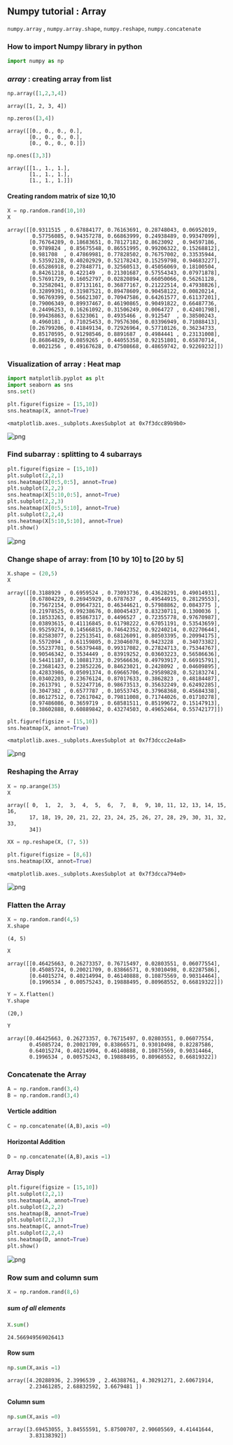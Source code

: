 
## Numpy tutorial : Array

```numpy.array``` ,   ```numpy.array.shape```,   ```numpy.reshape```, ```numpy.concatenate```

### How to import Numpy library in python


```python
import numpy as np
```

### ***array*** : creating array from list


```python
np.array([1,2,3,4])
```




    array([1, 2, 3, 4])




```python
np.zeros([3,4])
```




    array([[0., 0., 0., 0.],
           [0., 0., 0., 0.],
           [0., 0., 0., 0.]])




```python
np.ones([3,3])
```




    array([[1., 1., 1.],
           [1., 1., 1.],
           [1., 1., 1.]])



#### Creating random matrix of size 10,10


```python
X = np.random.rand(10,10)
X
```




    array([[0.9311515 , 0.67884177, 0.76163691, 0.28748043, 0.06952019,
            0.57756085, 0.94357278, 0.66863999, 0.24938489, 0.99347099],
           [0.76764289, 0.18683651, 0.78127182, 0.8623092 , 0.94597186,
            0.9789824 , 0.85675548, 0.86551995, 0.99206322, 0.15268812],
           [0.981708  , 0.47869981, 0.77828502, 0.76757002, 0.33535944,
            0.53592128, 0.40202929, 0.52178243, 0.15259798, 0.94683227],
           [0.65286918, 0.27848771, 0.32560513, 0.45056069, 0.18100504,
            0.84261218, 0.422149  , 0.21301687, 0.57554343, 0.07971878],
           [0.57691729, 0.16052797, 0.02820894, 0.66050066, 0.56261128,
            0.32582041, 0.87131161, 0.36877167, 0.21222514, 0.47938826],
           [0.32899391, 0.31987521, 0.89478609, 0.90458122, 0.00820214,
            0.96769399, 0.56621307, 0.70947586, 0.64261577, 0.61137201],
           [0.79006349, 0.89937467, 0.46190865, 0.90491822, 0.66487736,
            0.24496253, 0.16261092, 0.31506249, 0.0064727 , 0.42401798],
           [0.99436863, 0.6323061 , 0.4935466 , 0.912547  , 0.38500243,
            0.4960181 , 0.71025453, 0.79576306, 0.03396949, 0.71088413],
           [0.26799206, 0.41849134, 0.72926964, 0.57710126, 0.36234733,
            0.85170595, 0.91298546, 0.8891687 , 0.4984441 , 0.23131008],
           [0.86864829, 0.0859265 , 0.44055358, 0.92151801, 0.65870714,
            0.0021256 , 0.49167628, 0.47508668, 0.48659742, 0.92269232]])



### Visualization of array : Heat map 


```python
import matplotlib.pyplot as plt
import seaborn as sns
sns.set()
```


```python
plt.figure(figsize = [15,10])
sns.heatmap(X, annot=True)
```




    <matplotlib.axes._subplots.AxesSubplot at 0x7f3dcc89b9b0>




![png](output_11_1.png)


###  Find subarray : splitting to 4 subarrays


```python
plt.figure(figsize = [15,10])
plt.subplot(2,2,1)
sns.heatmap(X[0:5,0:5], annot=True)
plt.subplot(2,2,2)
sns.heatmap(X[5:10,0:5], annot=True)
plt.subplot(2,2,3)
sns.heatmap(X[0:5,5:10], annot=True)
plt.subplot(2,2,4)
sns.heatmap(X[5:10,5:10], annot=True)
plt.show()
```


![png](output_13_0.png)


### Change shape of array:  from [10 by 10] to [20 by 5]


```python
X.shape = (20,5)
X
```




    array([[0.3188929 , 0.6959524 , 0.73093736, 0.43628291, 0.49014931],
           [0.67804229, 0.26945929, 0.6787637 , 0.49544915, 0.28129553],
           [0.75672154, 0.09647321, 0.46344621, 0.57988862, 0.0843775 ],
           [0.21978525, 0.99238676, 0.80045437, 0.83230711, 0.1300036 ],
           [0.18533263, 0.85867317, 0.4496527 , 0.72355778, 0.97670987],
           [0.03893615, 0.41116845, 0.61798222, 0.67051191, 0.53543659],
           [0.95259274, 0.14566815, 0.74642352, 0.92240214, 0.02270644],
           [0.82583077, 0.22513541, 0.68126091, 0.80503395, 0.20994175],
           [0.5572094 , 0.61159805, 0.23046078, 0.9423228 , 0.34073382],
           [0.55237701, 0.56379448, 0.99317082, 0.27824713, 0.75344767],
           [0.90546342, 0.3534449 , 0.83919252, 0.03603223, 0.56586636],
           [0.54411187, 0.10881733, 0.29566636, 0.49793917, 0.66915791],
           [0.23681423, 0.23852226, 0.84623021, 0.2428092 , 0.04609895],
           [0.42833986, 0.05091374, 0.69665706, 0.29589828, 0.52183274],
           [0.03402203, 0.23676124, 0.87017633, 0.3862823 , 0.48184487],
           [0.2613791 , 0.52247716, 0.98673513, 0.35632249, 0.62492285],
           [0.3047382 , 0.6577787 , 0.10553745, 0.37968368, 0.45684338],
           [0.86127512, 0.72617042, 0.79811008, 0.71744026, 0.01710278],
           [0.97486086, 0.3659719 , 0.68581511, 0.85199672, 0.15147913],
           [0.38602888, 0.60889842, 0.43274503, 0.49652464, 0.55742177]])




```python
plt.figure(figsize = [15,10])
sns.heatmap(X, annot=True)
```




    <matplotlib.axes._subplots.AxesSubplot at 0x7f3dccc2e4a8>




![png](output_16_1.png)


### Reshaping the Array


```python
X = np.arange(35)
X
```




    array([ 0,  1,  2,  3,  4,  5,  6,  7,  8,  9, 10, 11, 12, 13, 14, 15, 16,
           17, 18, 19, 20, 21, 22, 23, 24, 25, 26, 27, 28, 29, 30, 31, 32, 33,
           34])




```python
XX = np.reshape(X, (7, 5))
```


```python
plt.figure(figsize = [8,6])
sns.heatmap(XX, annot=True)
```




    <matplotlib.axes._subplots.AxesSubplot at 0x7f3dcca794e0>




![png](output_20_1.png)


###  Flatten the Array


```python
X = np.random.rand(4,5)
X.shape
```




    (4, 5)




```python
X
```




    array([[0.46425663, 0.26273357, 0.76715497, 0.02803551, 0.06077554],
           [0.45085724, 0.20021709, 0.83866571, 0.93010498, 0.82287586],
           [0.64015274, 0.40214994, 0.46140888, 0.10875569, 0.90314464],
           [0.1996534 , 0.00575243, 0.19888495, 0.80968552, 0.66819322]])




```python
Y = X.flatten()
Y.shape
```




    (20,)




```python
Y
```




    array([0.46425663, 0.26273357, 0.76715497, 0.02803551, 0.06077554,
           0.45085724, 0.20021709, 0.83866571, 0.93010498, 0.82287586,
           0.64015274, 0.40214994, 0.46140888, 0.10875569, 0.90314464,
           0.1996534 , 0.00575243, 0.19888495, 0.80968552, 0.66819322])



###  Concatenate the Array


```python
A = np.random.rand(3,4)
B = np.random.rand(3,4)
```

#### Verticle addition


```python
C = np.concatenate((A,B),axis =0)
```

#### Horizontal Addition


```python
D = np.concatenate((A,B),axis =1)
```

#### Array Disply


```python
plt.figure(figsize = [15,10])
plt.subplot(2,2,1)
sns.heatmap(A, annot=True)
plt.subplot(2,2,2)
sns.heatmap(B, annot=True)
plt.subplot(2,2,3)
sns.heatmap(C, annot=True)
plt.subplot(2,2,4)
sns.heatmap(D, annot=True)
plt.show()
```


![png](output_33_0.png)


###  Row sum and column sum


```python
X = np.random.rand(8,6)
```

##### sum of all elements


```python
X.sum()
```




    24.566949569026413



#### Row sum


```python
np.sum(X,axis =1)
```




    array([4.20288936, 2.3996539 , 2.46388761, 4.30291271, 2.60671914,
           2.23461285, 2.68832592, 3.6679481 ])



#### Column sum


```python
np.sum(X,axis =0)
```




    array([3.69453055, 3.84555591, 5.87500707, 2.90605569, 4.41441644,
           3.83138392])


